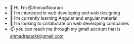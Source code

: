 - 👋 Hi, I’m @AhmadNoorani
- 👀 I’m interested in web developing and web designing
- 🌱 I’m currently learning Angular and angular material
- 💞️ I’m looking to collaborate on web developing companies
- 📫 you can reach me through my gmail account that is ahmadrazarkt@gmail.com

<!---
AhmadNoorani/AhmadNoorani is a ✨ special ✨ repository because its `README.md` (this file) appears on your GitHub profile.
You can click the Preview link to take a look at your changes.
--->
